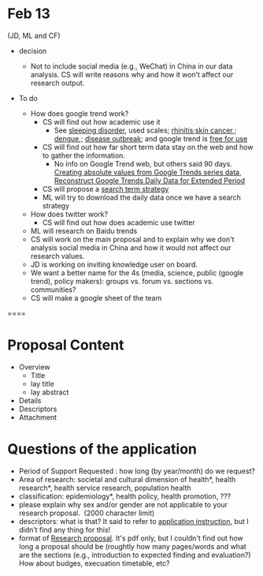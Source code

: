 
# Feb 13 

(JD, ML and CF)

- decision
	* Not to include social media (e.g., WeChat)	 in China in our data analysis.  CS will write reasons why and how it won’t affect our research output.

- To do
	* How does google trend work?  
		- CS will find out how academic use it
			-  See [sleeping disorder](https://www.ncbi.nlm.nih.gov/pmc/articles/PMC6970122/#!po=5.55556), used scales; [rhinitis](https://onlinelibrary.wiley.com/doi/full/10.1111/all.13137);[skin cancer](https://www.ncbi.nlm.nih.gov/pmc/articles/PMC5956155/),; [dengue](https://www.ncbi.nlm.nih.gov/pubmed/31154985),; [disease outbreak](https://www.ncbi.nlm.nih.gov/pubmed/30443418); and google trend is [free for use](https://policies.google.com/terms?hl=en-US )
		- CS will find out how far short term data stay on the web and how to gather the information.
			- No info on Google Trend web, but others said 90 days. [Creating absolute values from Google Trends series data](https://www.reddit.com/r/statistics/comments/8x2zc8/creating_absolute_values_from_google_trends/), [Reconstruct Google Trends Daily Data for Extended Period
](https://towardsdatascience.com/reconstruct-google-trends-daily-data-for-extended-period-75b6ca1d3420) 
		- CS will propose a [search term strategy](https://havecamerawilltravel.com/photographer/google-trends-choose-keyword-search-terms/) 
		- ML will try to download the daily data once we have a search strategy
	* How does twitter work?  
		- CS will find out how does academic use twitter
	* ML will research on Baidu trends
	* CS will work on the main proposal and to explain why we don't analysis social media in China and how it would not affect our research values.
	* JD is working on inviting knowledge user on board.
	* We want a better name for the 4s (media, science, public (google trend), policy makers):  groups vs. forum vs. sections vs. communities? 
	* CS will make a google sheet of the team

====
# Proposal Content
- Overview
  - Title
  - lay title
  - lay abstract
- Details
- Descriptors
- Attachment

# Questions of the application
- Period of Support Requested :  how long (by year/month) do we request?
- Area of research:  societal and cultural dimension of health*, health research*, health service research, population health
- classification: epidemiology*, health policy, health promotion, ???
- please explain why sex and/or gender are not applicable to your research proposal. 
(2000 character limit) 
- descriptors:  what is that? It said to refer to [application instruction](https://www.researchnet-recherchenet.ca/rnr16/vwOpprtntyDtls.do?printfriendly=true&prog=3248#howtoapply), but I didn’t find any thing for this!
- format of [Research proposal](https://cihr-irsc.gc.ca/e/29300.html).  It's pdf only, but I couldn't find out how long a proposal should be (roughtly how many pages/words and what are the sections (e.g., introduction to expected finding and evaluation?)  How about budges, execuation timetable, etc?


